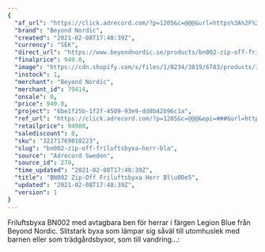 ```yaml
---
{
  "af_url": "https://click.adrecord.com/?p=1205&c=@@@&url=https%3A%2F%2Fwww.beyondnordic.se%2Fproducts%2Fbn002-zip-off-friluftsbyxa-herr-legion-blue",
  "brand": "Beyond Nordic",
  "created": "2021-02-08T17:48:39Z",
  "currency": "SEK",
  "direct_url": "https://www.beyondnordic.se/products/bn002-zip-off-friluftsbyxa-herr-legion-blue",
  "finalprice": 949.0,
  "image": "https://cdn.shopify.com/s/files/1/0234/3819/6783/products/3390e90330b2d3399b22a4e3360b86235cc16e92_2048x2048.jpg",
  "instock": 1,
  "merchant": "Beyond Nordic",
  "merchant_id": 79414,
  "onsale": 0,
  "price": 949.0,
  "project": "6be1f25b-1f2f-4509-93e9-dd8b42b96c1a",
  "ref_url": "https://click.adrecord.com/?p=1205&c=@@@&epi=###&url=https%3A%2F%2Fwww.beyondnordic.se%2Fproducts%2Fbn002-zip-off-friluftsbyxa-herr-legion-blue",
  "retailprice": 94900,
  "salediscount": 0,
  "sku": "32271769010223",
  "slug": "bn002-zip-off-friluftsbyxa-herr-bla",
  "source": "Adrecord Sweden",
  "source_id": 270,
  "time_updated": "2021-02-08T17:48:39Z",
  "title": "BN002 Zip-Off Friluftsbyxa Herr Bl\u00e5",
  "updated": "2021-02-08T17:48:39Z",
  "version": 1
}
---
```


Friluftsbyxa BN002 med avtagbara ben för herrar i färgen Legion Blue från Beyond Nordic. Slitstark byxa som lämpar sig såväl till utomhuslek med barnen eller som trädgårdsbyxor, som till vandring…:
